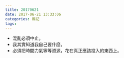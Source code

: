 ```yaml
---
title: 20170621
date: 2017-06-21 13:33:06
categories: 雜記
tags:
---
```


- 混亂必須中止。
- 我其實知道我自己要什麼。
- 必須把時間力氣等等資源，花在真正應該投入的東西上。
